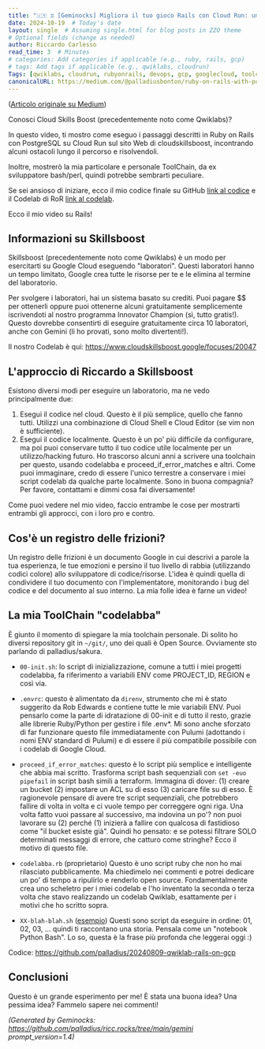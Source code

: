 ```yaml
---
title: "🇮🇹 ♊ [Geminocks] Migliora il tuo gioco Rails con Cloud Run: un'immersione profonda in Qwiklabs"
date: 2024-10-19  # Today's date
layout: single  # Assuming single.html for blog posts in ZZO theme
# Optional fields (change as needed)
author: Riccardo Carlesso
read_time: 3  # Minutes
# categories: Add categories if applicable (e.g., ruby, rails, gcp)
# tags: Add tags if applicable (e.g., qwiklabs, cloudrun)
Tags: [qwiklabs, cloudrun, rubyonrails, devops, gcp, googlecloud, toolchain]
canonicalURL: https://medium.com/@palladiusbonton/ruby-on-rails-with-postgresql-on-cloud-run-bdaaf0b26e0b
---
```

([Articolo originale su Medium](https://medium.com/@palladiusbonton/ruby-on-rails-with-postgresql-on-cloud-run-bdaaf0b26e0b))

Conosci Cloud Skills Boost (precedentemente noto come Qwiklabs)?

In questo video, ti mostro come eseguo i passaggi descritti in Ruby on Rails con PostgreSQL su Cloud Run sul sito Web di cloudskillsboost, incontrando alcuni ostacoli lungo il percorso e risolvendoli.

Inoltre, mostrerò la mia particolare e personale ToolChain, da ex sviluppatore bash/perl, quindi potrebbe sembrarti peculiare.

Se sei ansioso di iniziare, ecco il mio codice finale su GitHub [link al codice](https://github.com/palladius/20240809-qwiklab-rails-on-gcp) e il Codelab di RoR [link al codelab](https://www.cloudskillsboost.google/focuses/20047).

Ecco il mio video su Rails!

## **Informazioni su Skillsboost**

Skillsboost (precedentemente noto come Qwiklabs) è un modo per esercitarti su Google Cloud eseguendo "laboratori". Questi laboratori hanno un tempo limitato, Google crea tutte le risorse per te e le elimina al termine del laboratorio.

Per svolgere i laboratori, hai un sistema basato su crediti. Puoi pagare $$ per ottenerli oppure puoi ottenerne alcuni gratuitamente semplicemente iscrivendoti al nostro programma Innovator Champion (sì, tutto gratis!). Questo dovrebbe consentirti di eseguire gratuitamente circa 10 laboratori, anche con Gemini (li ho provati, sono molto divertenti!).

Il nostro Codelab è qui: https://www.cloudskillsboost.google/focuses/20047

## **L'approccio di Riccardo a Skillsboost**

Esistono diversi modi per eseguire un laboratorio, ma ne vedo principalmente due:

1. Esegui il codice nel cloud. Questo è il più semplice, quello che fanno tutti. Utilizzi una combinazione di Cloud Shell e Cloud Editor (se vim non è sufficiente).
2. Esegui il codice localmente. Questo è un po' più difficile da configurare, ma poi puoi conservare tutto il tuo codice utile localmente per un utilizzo/hacking futuro. Ho trascorso alcuni anni a scrivere una toolchain per questo, usando codelabba e proceed_if_error_matches e altri. Come puoi immaginare, credo di essere l'unico terrestre a conservare i miei script codelab da qualche parte localmente. Sono in buona compagnia? Per favore, contattami e dimmi cosa fai diversamente!

Come puoi vedere nel mio video, faccio entrambe le cose per mostrarti entrambi gli approcci, con i loro pro e contro.

## **Cos'è un registro delle frizioni?**

Un registro delle frizioni è un documento Google in cui descrivi a parole la tua esperienza, le tue emozioni e persino il tuo livello di rabbia (utilizzando codici colore) allo sviluppatore di codice/risorse. L'idea è quindi quella di condividere il tuo documento con l'implementatore, monitorando i bug del codice e del documento al suo interno. La mia folle idea è farne un video!

## **La mia ToolChain "codelabba"**

È giunto il momento di spiegare la mia toolchain personale. Di solito ho diversi repository git in `~/git/`, uno dei quali è Open Source. Ovviamente sto parlando di palladius/sakura.

* `00-init.sh`: lo script di inizializzazione, comune a tutti i miei progetti codelabba, fa riferimento a variabili ENV come PROJECT_ID, REGION e così via.

* `.envrc`: questo è alimentato da `direnv`, strumento che mi è stato suggerito da Rob Edwards e contiene tutte le mie variabili ENV. Puoi pensarlo come la parte di idratazione di 00-init e di tutto il resto, grazie alle librerie Ruby/Python per gestire i file .env*. Mi sono anche sforzato di far funzionare questo file immediatamente con Pulumi (adottando i nomi ENV standard di Pulumi) e di essere il più compatibile possibile con i codelab di Google Cloud.

* `proceed_if_error_matches`: questo è lo script più semplice e intelligente che abbia mai scritto. Trasforma script bash sequenziali con `set -euo pipefail` in script bash simili a terraform. Immagina di dover: (1) creare un bucket (2) impostare un ACL su di esso (3) caricare file su di esso. È ragionevole pensare di avere tre script sequenziali, che potrebbero fallire di volta in volta e ci vuole tempo per correggere ogni riga. Una volta fatto vuoi passare al successivo, ma indovina un po'? non puoi lavorare su (2) perché (1) inizierà a fallire con qualcosa di fastidioso come "il bucket esiste già". Quindi ho pensato: e se potessi filtrare SOLO determinati messaggi di errore, che catturo come stringhe? Ecco il motivo di questo file.

* `codelabba.rb` (proprietario) Questo è uno script ruby che non ho mai rilasciato pubblicamente. Ma chiedimelo nei commenti e potrei dedicare un po' di tempo a ripulirlo e renderlo open source. Fondamentalmente crea uno scheletro per i miei codelab e l'ho inventato la seconda o terza volta che stavo realizzando un codelab Qwiklab, esattamente per i motivi che ho scritto sopra.

* `XX-blah-blah.sh` ([esempio](https://github.com/palladius/20240809-qwiklab-rails-on-gcp)) Questi sono script da eseguire in ordine: 01, 02, 03, … quindi ti raccontano una storia. Pensala come un "notebook Python Bash". Lo so, questa è la frase più profonda che leggerai oggi :)

Codice: https://github.com/palladius/20240809-qwiklab-rails-on-gcp

## Conclusioni

Questo è un grande esperimento per me! È stata una buona idea? Una pessima idea? Fammelo sapere nei commenti!


*(Generated by Geminocks: https://github.com/palladius/ricc.rocks/tree/main/gemini prompt_version=1.4)*